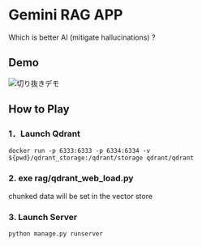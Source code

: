 # Gemini RAG APP

Which is better AI (mitigate hallucinations) ?

## Demo 
![切り抜きデモ](https://github.com/user-attachments/assets/cec67e16-d0fc-4955-bfd5-497d2a2480ae)

## How to Play

### 1．Launch Qdrant
```
docker run -p 6333:6333 -p 6334:6334 -v ${pwd}/qdrant_storage:/qdrant/storage qdrant/qdrant
```

### 2. exe rag/qdrant_web_load.py
chunked data will be set in the vector store

### 3. Launch Server
```
python manage.py runserver
```
